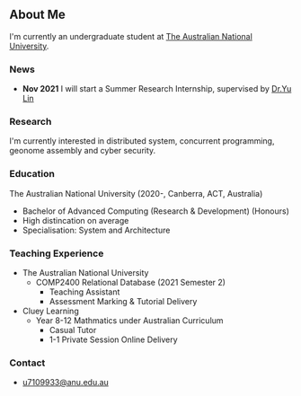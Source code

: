 ## About Me

I'm currently an undergraduate student at [The Australian National University](http://www.anu.edu.au).

<!-- ### Table of Contents
- [About Me](#about-me)
  - [Table of Contents](#table-of-contents)
  - [News](#news)
  - [Research](#research)
  - [Education](#education)
  - [Teaching Experience](#teaching-experience)
  - [Contact](#contact) -->

### News

- **Nov 2021** I will start a Summer Research Internship, supervised by [Dr.Yu Lin](https://cecs.anu.edu.au/people/yu-lin)

### Research

I'm currently interested in distributed system, concurrent programming, geonome assembly and cyber security.
<!-- 
Your Pages site will use the layout and styles from the Jekyll theme you have selected in your [repository settings](https://github.com/RunpengLuo/runpengluo.github.io/settings/pages). The name of this theme is saved in the Jekyll `_config.yml` configuration file. -->

### Education

The Australian National University (2020-, Canberra, ACT, Australia)

- Bachelor of Advanced Computing (Research & Development) (Honours)
- High distincation on average
- Specialisation: System and Architecture

### Teaching Experience

- The Australian National University
  - COMP2400 Relational Database (2021 Semester 2)
    - Teaching Assistant
    - Assessment Marking & Tutorial Delivery
- Cluey Learning
  - Year 8-12 Mathmatics under Australian Curriculum
    - Casual Tutor
    - 1-1 Private Session Online Delivery

### Contact
- u7109933@anu.edu.au
